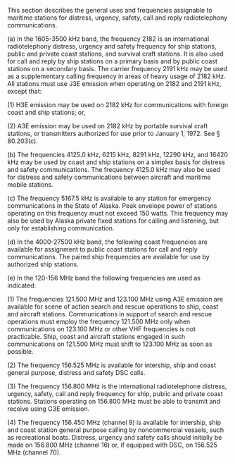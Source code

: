 This section describes the general uses and frequencies assignable to maritime stations for distress, urgency, safety, call and reply radiotelephony communications.

(a) In the 1605-3500 kHz band, the frequency 2182 is an international radiotelephony distress, urgency and safety frequency for ship stations, public and private coast stations, and survival craft stations. It is also used for call and reply by ship stations on a primary basis and by public coast stations on a secondary basis. The carrier frequency 2191 kHz may be used as a supplementary calling frequency in areas of heavy usage of 2182 kHz. All stations must use J3E emission when operating on 2182 and 2191 kHz, except that:

(1) H3E emission may be used on 2182 kHz for communications with foreign coast and ship stations; or,

(2) A3E emission may be used on 2182 kHz by portable survival craft stations, or transmitters authorized for use prior to January 1, 1972. See § 80.203(c).

(b) The frequencies 4125.0 kHz, 6215 kHz, 8291 kHz, 12290 kHz, and 16420 kHz may be used by coast and ship stations on a simplex basis for distress and safety communications. The frequency 4125.0 kHz may also be used for distress and safety communications between aircraft and maritime mobile stations.

(c) The frequency 5167.5 kHz is available to any station for emergency communications in the State of Alaska. Peak envelope power of stations operating on this frequency must not exceed 150 watts. This frequency may also be used by Alaska private fixed stations for calling and listening, but only for establishing communication.

(d) In the 4000-27500 kHz band, the following coast frequencies are available for assignment to public coast stations for call and reply communications. The paired ship frequencies are available for use by authorized ship stations.

(e) In the 120-156 MHz band the following frequencies are used as indicated:

(1) The frequencies 121.500 MHz and 123.100 MHz using A3E emission are available for scene of action search and rescue operations to ship, coast and aircraft stations. Communications in support of search and rescue operations must employ the frequency 121.500 MHz only when communications on 123.100 MHz or other VHF frequencies is not practicable. Ship, coast and aircraft stations engaged in such communications on 121.500 MHz must shift to 123.100 MHz as soon as possible.

(2) The frequency 156.525 MHz is available for intership, ship and coast general purpose, distress and safety DSC calls.

(3) The frequency 156.800 MHz is the international radiotelephone distress, urgency, safety, call and reply frequency for ship, public and private coast stations. Stations operating on 156.800 MHz must be able to transmit and receive using G3E emission.

(4) The frequency 156.450 MHz (channel 9) is available for intership, ship and coast station general purpose calling by noncommercial vessels, such as recreational boats. Distress, urgency and safety calls should initially be made on 156.800 MHz (channel 16) or, if equipped with DSC, on 156.525 MHz (channel 70).

